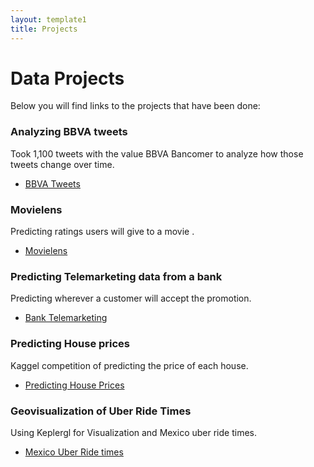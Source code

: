```yaml
---
layout: template1
title: Projects
---
```


# Data Projects

<p> Below you will find links to the projects that have been done:</p>


### Analyzing BBVA tweets

Took 1,100 tweets with the value BBVA Bancomer to analyze how those tweets change over time.
- [BBVA Tweets](projects/BBVA.html)


### Movielens 

Predicting ratings users will give to a movie .
- [Movielens](projects/Movielens.html)

### Predicting Telemarketing data from a bank

Predicting wherever a customer will accept the promotion.
- [Bank Telemarketing](projects/BankMKT.html)

### Predicting House prices

Kaggel competition of predicting the price of each house.
- [Predicting House Prices](projects/Phouse.html)

### Geovisualization of Uber Ride Times

Using Keplergl for Visualization and Mexico uber ride times.
- [Mexico Uber Ride times](projects/Geodata.html)